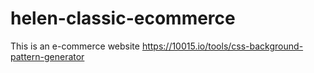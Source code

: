 # helen-classic-ecommerce
This is an e-commerce website
https://10015.io/tools/css-background-pattern-generator
